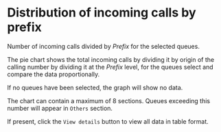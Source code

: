 # Distribution of incoming calls by prefix

Number of incoming calls divided by *Prefix* for the selected queues.

The pie chart shows the total incoming calls by dividing it by
origin of the calling number by dividing it at the *Prefix* level, 
for the queues select and compare the data proportionally.

If no queues have been selected, the graph will show no data.

The chart can contain a maximum of 8 sections. Queues exceeding this number
will appear in ``Others`` section.

If present, click the ``View details`` button to view all data
in table format.

